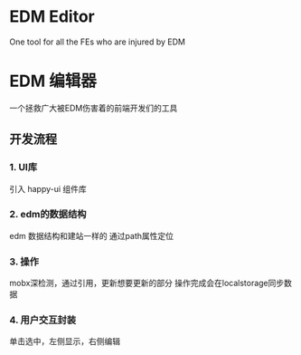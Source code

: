 # EDM Editor

One tool for all the FEs who are injured by EDM

# EDM 编辑器

一个拯救广大被EDM伤害着的前端开发们的工具

## 开发流程

### 1. UI库
引入 happy-ui 组件库

### 2. edm的数据结构
edm 数据结构和建站一样的
通过path属性定位

### 3. 操作
mobx深检测，通过引用，更新想要更新的部分
操作完成会在localstorage同步数据

### 4. 用户交互封装
单击选中，左侧显示，右侧编辑
